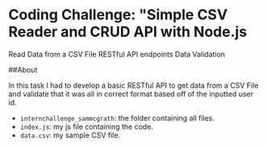# Coding Challenge: "Simple CSV Reader and CRUD API with Node.js

Read Data from a CSV File
RESTful API endpoints
Data Validation

##About

In this task I had to develop a basic RESTful API to get data from a CSV File and validate that it was all in correct format based off of the inputted user id.

- `internchallenge_sammcgrath`: the folder containing all files.
- `index.js`: my js file containing the code.
- `data.csv`: my sample CSV file.
